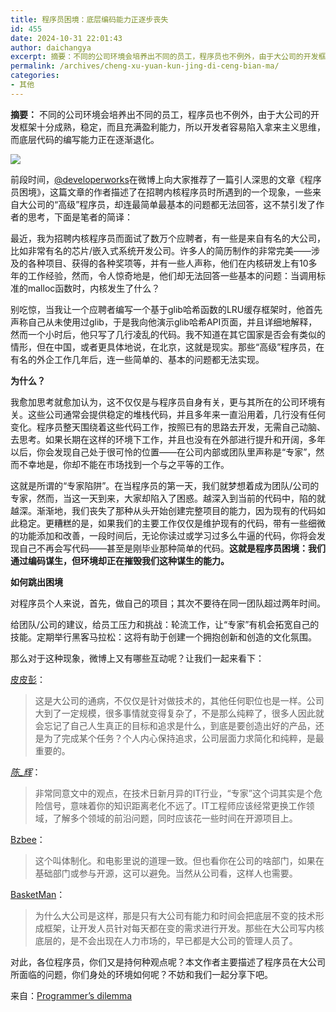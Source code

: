 ```yaml
---
title: 程序员困境：底层编码能力正逐步丧失
id: 455
date: 2024-10-31 22:01:43
author: daichangya
excerpt: 摘要：不同的公司环境会培养出不同的员工，程序员也不例外，由于大公司的开发框架十分成熟，稳定，而且充满盈利能力，所以开发者容易陷入拿来主义思维，而底层代码的编写能力正在逐渐退化。
permalink: /archives/cheng-xu-yuan-kun-jing-di-ceng-bian-ma/
categories:
- 其他
---
```


**摘要：** 不同的公司环境会培养出不同的员工，程序员也不例外，由于大公司的开发框架十分成熟，稳定，而且充满盈利能力，所以开发者容易陷入拿来主义思维，而底层代码的编写能力正在逐渐退化。

[![](http://cms.csdnimg.cn/article/201308/19/5211cae75bf0b.jpg)](http://cms.csdnimg.cn/article/201308/19/5211cae75bf0b.jpg)

前段时间，[@developerworks](http://weibo.com/1894238970/A53fm59Ww)在微博上向大家推荐了一篇引人深思的文章《程序员困境》，这篇文章的作者描述了在招聘内核程序员时所遇到的一个现象，一些来自大公司的“高级”程序员，却连最简单最基本的问题都无法回答，这不禁引发了作者的思考，下面是笔者的简译：

最近，我为招聘内核程序员而面试了数万个应聘者，有一些是来自有名的大公司，比如非常有名的芯片/嵌入式系统开发公司。许多人的简历制作的非常完美——涉及的各种项目、获得的各种奖项等，并有一些人声称，他们在内核研发上有10多年的工作经验，然而，令人惊奇地是，他们却无法回答一些基本的问题：当调用标准的malloc函数时，内核发生了什么？

别吃惊，当我让一个应聘者编写一个基于glib哈希函数的LRU缓存框架时，他首先声称自己从未使用过glib，于是我向他演示glib哈希API页面，并且详细地解释，然而一个小时后，他只写了几行凌乱的代码。我不知道在其它国家是否会有类似的情形，但在中国，或者更具体地说，在北京，这就是现实。那些“高级”程序员，在有名的外企工作几年后，连一些简单的、基本的问题都无法实现。

**为什么？**

我愈加思考就愈加认为，这不仅仅是与程序员自身有关，更与其所在的公司环境有关。这些公司通常会提供稳定的堆栈代码，并且多年来一直沿用着，几行没有任何变化。程序员整天围绕着这些代码工作，按照已有的思路去开发，无需自己动脑、去思考。如果长期在这样的环境下工作，并且也没有在外部进行提升和开阔，多年以后，你会发现自己处于很可怜的位置——在公司内部或团队里声称是“专家”，然而不幸地是，你却不能在市场找到一个与之平等的工作。

这就是所谓的“专家陷阱”。在当程序员的第一天，我们就梦想着成为团队/公司的专家，然而，当这一天到来，大家却陷入了困惑。越深入到当前的代码中，陷的就越深。渐渐地，我们丧失了那种从头开始创建完整项目的能力，因为现有的代码如此稳定。更糟糕的是，如果我们的主要工作仅仅是维护现有的代码，带有一些细微的功能添加和改善，一段时间后，无论你读过或学习过多么牛逼的代码，你将会发现自己不再会写代码——甚至是刚毕业那种简单的代码。**这就是程序员困境：我们通过编码谋生，但环境却正在摧毁我们这种谋生的能力。**

**如何跳出困境**

对程序员个人来说，首先，做自己的项目；其次不要待在同一团队超过两年时间。

给团队/公司的建议，给员工压力和挑战：轮流工作，让“专家”有机会拓宽自己的技能。定期举行黑客马拉松：这将有助于创建一个拥抱创新和创造的文化氛围。

那么对于这种现象，微博上又有哪些互动呢？让我们一起来看下：

[](http://weibo.com/pipipeng)[皮皮彭](http://weibo.com/pipipeng)：

> 这是大公司的通病，不仅仅是针对做技术的，其他任何职位也是一样。公司大到了一定规模，很多事情就变得复杂了，不是那么纯粹了，很多人因此就会忘记了自己人生真正的目标和追求是什么，到底是要创造出好的产品，还是为了完成某个任务？个人内心保持追求，公司层面力求简化和纯粹，是最重要的。

[](http://weibo.com/hu1chen)[_陈_辉_](http://weibo.com/hu1chen)[](http://vip.weibo.com/personal?from=main)：

> 非常同意文中的观点，在技术日新月异的IT行业，“专家”这个词其实是个危险信号，意味着你的知识距离老化不远了。IT工程师应该经常更换工作领域，了解多个领域的前沿问题，同时应该花一些时间在开源项目上。

[](http://weibo.com/bzbee)[Bzbee](http://weibo.com/bzbee)：

> 这个叫体制化。和电影里说的道理一致。但也看你在公司的啥部门，如果在基础部门或参与开源，这可以避免。当然从公司看，这样人也需要。

[](http://weibo.com/1805407121)[BasketMan](http://weibo.com/1805407121)：

> 为什么大公司是这样，那是只有大公司有能力和时间会把底层不变的技术形成框架，让开发人员针对每天都在变的需求进行开发。那些在大公司写内核底层的，是不会出现在人力市场的，早已都是大公司的管理人员了。

对此，各位程序员，你们又是持何种观点呢？本文作者主要描述了程序员在大公司所面临的问题，你们身处的环境如何呢？不妨和我们一起分享下吧。

来自：[Programmer’s dilemma](https://medium.com/i-m-h-o/231d7499a75)